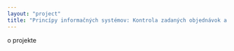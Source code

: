 ```yaml
---
layout: "project"
title: "Princípy informačných systémov: Kontrola zadaných objednávok a výpis účtu poistenca o poskytnutí zdravotnej starostlivosti"
---
```

o projekte
